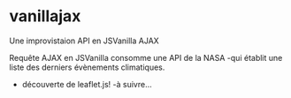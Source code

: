 # vanillajax

Une improvistaion API en JSVanilla AJAX

Requête AJAX en JSVanilla consomme une API de la NASA -qui établit une liste des derniers évènements climatiques.

+ découverte de leaflet.js! -à suivre...